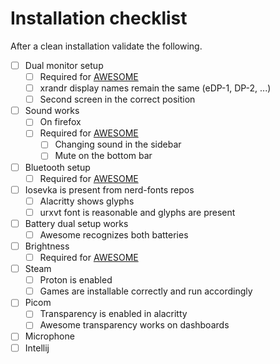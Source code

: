 # Installation checklist

After a clean installation validate the following.

- [ ] Dual monitor setup
    - [ ] Required for [AWESOME](./../../linux/awesome/.config/awesome/system/displays.lua)
    - [ ] xrandr display names remain the same (eDP-1, DP-2, ...)
    - [ ] Second screen in the correct position
- [ ] Sound works
    - [ ] On firefox
    - [ ] Required for [AWESOME](./../../linux/awesome/.config/awesome/system/volume.lua)
        - [ ] Changing sound in the sidebar
        - [ ] Mute on the bottom bar
- [ ] Bluetooth setup
    - [ ] Required for [AWESOME](./../../linux/awesome/.config/awesome/system/bluetooth.lua)
- [ ] Iosevka is present from nerd-fonts repos
    - [ ] Alacritty shows glyphs
    - [ ] urxvt font is reasonable and glyphs are present
- [ ] Battery dual setup works
    - [ ] Awesome recognizes both batteries
- [ ] Brightness
    - [ ] Required for [AWESOME](./../../linux/awesome/.config/awesome/system/brightness.lua)
- [ ] Steam
    - [ ] Proton is enabled
    - [ ] Games are installable correctly and run accordingly
- [ ] Picom
    - [ ] Transparency is enabled in alacritty
    - [ ] Awesome transparency works on dashboards
- [ ] Microphone
- [ ] Intellij

